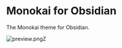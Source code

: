 # Monokai for Obsidian

The Monokai theme for Obsidian. 

![preview.png](https://github.com/Philipp0205/monokai-for-obsidian/preview.png)Z

